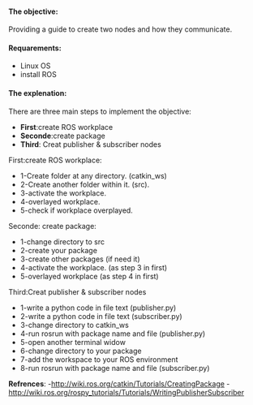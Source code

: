 #### **The objective**:
Providing a guide to create two nodes and how they communicate. 

#### **Requarements**:

* Linux OS
* install ROS

#### **The explenation**:
There are three main steps to implement the objective:

* **First**:create ROS workplace
* **Seconde**:create package
* **Third**: Creat publisher & subscriber nodes


 First:create ROS workplace:
* 1-Create folder at any directory.	(catkin_ws)
* 2-Create another folder within it. 	(src).
* 3-activate the workplace.
* 4-overlayed workplace.
* 5-check if workplace overplayed.

 Seconde: create package:
* 1-change directory to src
* 2-create your package
* 3-create other packages (if need it)
* 4-activate the workplace. (as step 3 in first)
* 5-overlayed workplace (as step 4 in first)

 Third:Creat publisher & subscriber nodes
* 1-write a python code in file text (publisher.py) 
* 2-write a python code in file text (subscriber.py)
* 3-change directory to catkin_ws
* 4-run rosrun with package name and file (publisher.py)
* 5-open another terminal widow
* 6-change directory to your package
* 7-add the workspace to your ROS environment
* 8-run rosrun with package name and file (subscriber.py)

**Refrences**:
-http://wiki.ros.org/catkin/Tutorials/CreatingPackage
-http://wiki.ros.org/rospy_tutorials/Tutorials/WritingPublisherSubscriber
